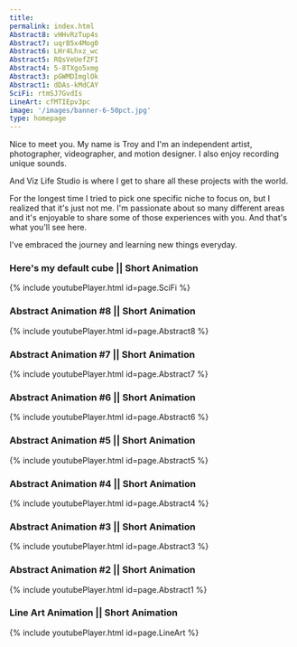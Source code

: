 ```yaml
---
title: 
permalink: index.html
Abstract8: vHHvRzTup4s
Abstract7: uqrB5x4Mog0
Abstract6: LHr4Lhxz_wc
Abstract5: RQsVeUefZFI
Abstract4: 5-8TXgo5xmg
Abstract3: pGWMDImglOk
Abstract1: dDAs-kMdCAY
SciFi: rtmSJ7GvdIs
LineArt: cfMTIEpv3pc
image: '/images/banner-6-50pct.jpg'
type: homepage
---
```


Nice to meet you. My name is Troy and I'm an independent artist, photographer, videographer, and motion designer. I also enjoy recording unique sounds. 

And Viz Life Studio is where I get to share all these projects with the world. 

For the longest time I tried to pick one specific niche to focus on, but I realized that it's just not me. I'm passionate about so many different areas and it's enjoyable to share some of those experiences with you. And that's what you'll see here. 

I've embraced the journey and learning new things everyday. 

### Here's my default cube || Short Animation
{% include youtubePlayer.html id=page.SciFi %}  
   
### Abstract Animation #8 || Short Animation
{% include youtubePlayer.html id=page.Abstract8 %}  
   
### Abstract Animation #7 || Short Animation
{% include youtubePlayer.html id=page.Abstract7 %}  
   
### Abstract Animation #6 || Short Animation
{% include youtubePlayer.html id=page.Abstract6 %}  
   
### Abstract Animation #5 || Short Animation
{% include youtubePlayer.html id=page.Abstract5 %}  
   
### Abstract Animation #4 || Short Animation
{% include youtubePlayer.html id=page.Abstract4 %}  
   
### Abstract Animation #3 || Short Animation
{% include youtubePlayer.html id=page.Abstract3 %}  


### Abstract Animation #2 || Short Animation
{% include youtubePlayer.html id=page.Abstract1 %}  


### Line Art Animation || Short Animation
{% include youtubePlayer.html id=page.LineArt %}  
